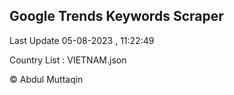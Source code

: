 

## Google Trends Keywords Scraper 
 
Last Update 05-08-2023 , 11:22:49

Country List :
VIETNAM.json



© Abdul Muttaqin 
